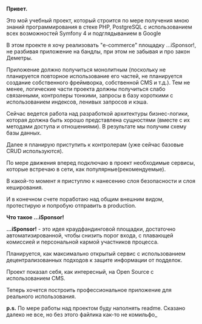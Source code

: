 **Привет.**

Это мой учебный проект, который строится по мере получения мною знаний программирования в стеке
PHP, PostgreSQL с использованием всех возможностей Symfony 4 и подглядыванием в Google

В этом проекте я хочу реализовать "e-commerce" площадку ...iSponsor!,
не разбивая приложение на бандлы, при этом не забывая и про закон Деметры.

Приложение должно получиться монолитным (поскольку не планируется повторное использование его частей, не планируется создание собственного фреймворка, собственной CMS и т.д.). Тем не менее, логические части проекта должны получиться слабо связанными, контролеры тонкими, запросы в базу короткими с использованием индексов, ленивых запросов и кэша. 

Сейчас ведется работа над разработкой архитектуры бизнес-логики, которая должна быть хорошо представлена сущностями (вместе с их методами доступа и отношениями).
В результате мы получим схему базы данных.

Далее я планирую приступить к контролерам (уже сейчас базовые CRUD используются).

По мере движения вперед подключаю в проект необходимые сервисы, которые встречаю в сети, как популярные(рекомендуемые).

В какой-то момент я приступлю к нанесению слоя безопасности и слоя кеширования.

И в конечном счете поработаю над общим внешним видом, протестирую и попробую отправить в production.

**Что такое ...iSponsor!**

**...iSponsor!** - это идея краудфандинговой площадки, достаточно автоматизированной, чтобы снизить порог входа, с плавающей комиссией и персональной кармой участников процесса.

Планируется, как максимально открытый сервис с использованием децентрализованных подходов к защите информации от подделок.

Проект показал себя, как интересный, на Open Source с использованием CMS.

Теперь хочется построить профессиональное приложение для реального использования. 


**p.s.** По мере работы над проектом буду наполнять readme. Сказано далеко не все, но без этого файлика как-то не комильфо_
  